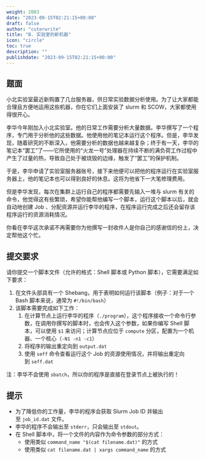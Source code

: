 ```yaml
---
weight: 2003
date: "2023-09-15T02:21:15+00:00"
draft: false
author: "cuterwrite"
title: "B. 实验室的新机器"
icon: "circle"
toc: true
description: ""
publishdate: "2023-09-15T02:21:15+00:00"
---
```


## 题面

小北实验室最近新购置了几台服务器，供日常实验数据分析使用。为了让大家都能合理且方便地运用这些机器，你在它们上面安装了 slurm 和 SCOW，大家都使用得很开心。

李华今年刚加入小北实验室。他的日常工作需要分析大量数据。李华撰写了一个程序，专门用于分析他的这些数据。他使用他的笔记本运行这个程序。但是，李华发现，随着研究的不断深入，他需要分析的数据也越来越复杂；终于有一天，李华的笔记本“罢工”了——它所使用的“火龙一号”处理器在持续不断的满负荷工作过程中产生了过量的热，导致自己处于被烧毁的边缘，触发了“罢工”的保护机制。

于是，李华申请了实验室服务器账号，接下来他便可以把他的程序运行在实验室服务器上，他的笔记本也可以得到良好的休息。这将为他省下一大笔修理费用。

但是李华发现，每次在集群上运行自己的程序都需要先输入一堆与 slurm 有关的命令，他觉得这有些繁琐，希望你能帮他编写一个脚本，运行这个脚本以后，就会自动地创建 Job 、分配资源并运行李华的程序，在程序运行完成之后还会留存该程序运行的资源消耗情况。

你看在李华这次承诺不再需要你为他撰写一封收件人是你自己的感谢信的份上，决定帮他这个忙。

## 提交要求

请你提交一个脚本文件（允许的格式：Shell 脚本或 Python 脚本），它需要满足如下要求：

1. 在文件头部具有一个 Shebang，用于表明如何运行该脚本（例子：对于一个 Bash 脚本来说，通常为 `#!/bin/bash`）
2. 该脚本需要完成如下工作：
   1. 在计算节点上运行李华的程序（`./program`），这个程序接收一个命令行参数，在调用你撰写的脚本时，也会传入这个参数，如果你编写 Shell 脚本，可以使用 `$1` 来访问；计算节点应位于 `compute` 分区，配置为一个机器、一个核心（`-N1 -n1 -c1`）
   2. 将程序的输出重定向到 `output.dat`
   3. 使用 `seff` 命令查看运行这个 Job 的资源使用情况，并将输出重定向到 `seff.dat`

注：李华不会使用 `sbatch`，所以你的程序是直接在登录节点上被执行的！

## 提示

- 为了降低你的工作量，李华的程序会获取 Slurm Job ID 并输出至 `job_id.dat` 文件。
- 李华的程序不会输出至 `stderr`，只会输出至 `stdout`。
- 在 Shell 脚本中，将一个文件的内容作为命令参数的部分方式：
  - 使用类似 `command_name "$(cat filename.dat)"` 的方式
  - 使用类似 `cat filename.dat | xargs command_name` 的方式
